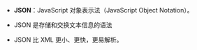 + **JSON**：JavaScript 对象表示法（JavaScript Object Notation）。

+ JSON 是存储和交换文本信息的语法

+ JSON 比 XML 更小、更快，更易解析。
